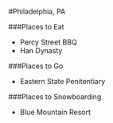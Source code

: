 #Philadelphia, PA

###Places to Eat
- Percy Street BBQ
- Han Dynasty

###Places to Go
- Eastern State Penitentiary

###Places to Snowboarding
- Blue Mountain Resort
